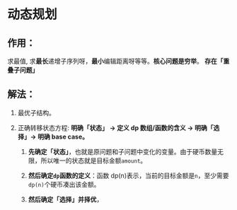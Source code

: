 # 动态规划

## 作用：

 求最值, 求**最长**递增子序列呀，**最小**编辑距离呀等等。**核心问题是穷举**。 **存在「重叠子问题」**

## 解法：

1. 最优子结构。

2. 正确转移状态方程: **明确「状态」 -> 定义 dp 数组/函数的含义 -> 明确「选择」-> 明确 base case。**

   1. **先确定「状态」**，也就是原问题和子问题中变化的变量。由于硬币数量无限，所以唯一的状态就是目标金额`amount`。

   2. **然后确定`dp`函数的定义**：函数 dp(n)表示，当前的目标金额是`n`，至少需要`dp(n)`个硬币凑出该金额。

   3. **然后确定「选择」并择优**，

